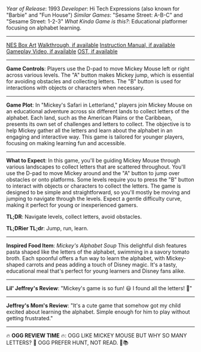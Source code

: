 *Year of Release*: 1993
*Developer*: Hi Tech Expressions (also known for "Barbie" and "Fun House")
*Similar Games*: "Sesame Street: A-B-C" and "Sesame Street: 1-2-3"
*What Kinda Game is this?*: Educational platformer focusing on alphabet learning.

---
[NES Box Art](https://www.google.com/search?tbm=isch&q=NES+Box+Art+Mickey%27s+Safari+in+Letterland) 
[Walkthrough, if available](https://www.google.com/search?q=Walkthrough+Steam+Mickey%27s+Safari+in+Letterland)
[Instruction Manual, if available](https://www.google.com/search?q=NES+Instruction+Manual+Mickey%27s+Safari+in+Letterland)
[Gameplay Video, if available](https://www.youtube.com/results?search_query=gameplay+NES+Mickey%27s+Safari+in+Letterland) 
[OST, if available](https://www.youtube.com/results?search_query=gameplay+NES+Mickey%27s+Safari+in+Letterland+OST)

- - -
**Game Controls**:
Players use the D-pad to move Mickey Mouse left or right across various levels. The "A" button makes Mickey jump, which is essential for avoiding obstacles and collecting letters. The "B" button is used for interactions with objects or characters when necessary.

- - -
**Game Plot**: 
In "Mickey's Safari in Letterland," players join Mickey Mouse on an educational adventure across six different lands to collect letters of the alphabet. Each land, such as the American Plains or the Caribbean, presents its own set of challenges and letters to collect. The objective is to help Mickey gather all the letters and learn about the alphabet in an engaging and interactive way. This game is tailored for younger players, focusing on making learning fun and accessible.

- - -
**What to Expect**: 
In this game, you'll be guiding Mickey Mouse through various landscapes to collect letters that are scattered throughout. You'll use the D-pad to move Mickey around and the "A" button to jump over obstacles or onto platforms. Some levels require you to press the "B" button to interact with objects or characters to collect the letters. The game is designed to be simple and straightforward, so you'll mostly be moving and jumping to navigate through the levels. Expect a gentle difficulty curve, making it perfect for young or inexperienced gamers.

**TL;DR**: Navigate levels, collect letters, avoid obstacles.

**TL;DRier TL;dr**: Jump, run, learn.

---
**Inspired Food Item**: *Mickey's Alphabet Soup*
This delightful dish features pasta shaped like the letters of the alphabet, swimming in a savory tomato broth. Each spoonful offers a fun way to learn the alphabet, with Mickey-shaped carrots and peas adding a touch of Disney magic. It's a tasty, educational meal that's perfect for young learners and Disney fans alike.

---
**Lil' Jeffrey's Review**: "Mickey's game is so fun! 😃 I found all the letters! 🎉"

---
**Jeffrey's Mom's Review**: "It's a cute game that somehow got my child excited about learning the alphabet. Simple enough for him to play without getting frustrated."

---
🔥 **OGG REVIEW TIME** 🔥: OGG LIKE MICKEY MOUSE BUT WHY SO MANY LETTERS? 🤔 OGG PREFER HUNT, NOT READ. 🏹📚
